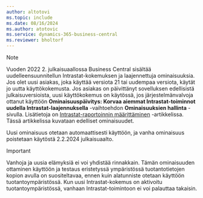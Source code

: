 ```yaml
---
author: altotovi
ms.topic: include
ms.date: 08/16/2024
ms.author: atotovic
ms.service: dynamics-365-business-central
ms.reviewer: bholtorf
---
```


> [!NOTE]
> Vuoden 2022 2. julkaisuaallossa Business Central sisältää uudelleensuunnitellun Intrastat-kokemuksen ja laajennettuja ominaisuuksia. Jos olet uusi asiakas, joka käyttää versiota 21 tai uudempaa versiota, käytät jo uutta käyttökokemusta. Jos asiakas on päivittänyt sovelluksen edellisistä julkaisuversioista, uusi käyttökokemus on käytössä, jos järjestelmänvalvoja ottanut käyttöön **Ominaisuuspäivitys: Korvaa aiemmat Intrastat-toiminnot uudella Intrastat-laajennuksella** -vaihtoehdon **Ominaisuuksien hallinta** -sivulla. Lisätietoja on [Intrastat-raportoinnin määrittäminen](../finance-how-setup-report-intrastat.md) -artikkelissa. Tässä artikkelissa kuvataan edelliset ominaisuudet.
>
> Uusi ominaisuus otetaan automaattisesti käyttöön, ja vanha ominaisuus poistetaan käytöstä 2.2.2024 julkaisuaalto.   

> [!IMPORTANT]
> Vanhoja ja uusia elämyksiä ei voi yhdistää rinnakkain. Tämän ominaisuuden ottaminen käyttöön ja testaus eristetyssä ympäristössä tuotantotietojen kopion avulla on suositeltavaa, ennen kuin alatunniste otetaan käyttöön tuotantoympäristössä. Kun uusi Intrastat-kokemus on aktivoitu tuotantoympäristössä, vanhaan Intrastat-toimintoon ei voi palauttaa takaisin.
